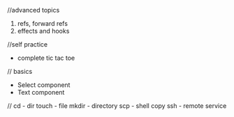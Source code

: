 //advanced topics
1. refs, forward refs
2. effects and hooks


//self practice
 - complete tic tac toe

// basics
 - Select component
 - Text component


//
cd - dir 
touch - file
mkdir - directory
scp - shell copy
ssh - remote service
